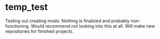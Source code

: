 # temp_test
Testing out creating mods. Nothing is finalized and probably non-functioning. Would recommend not looking into this at all. Will make new repositories for finished projects.
